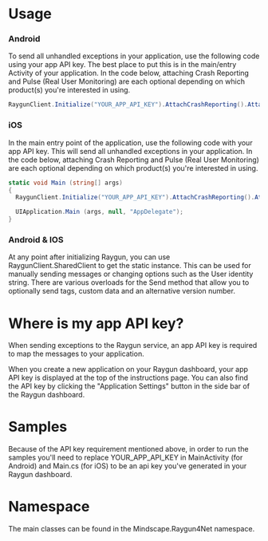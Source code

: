 Usage
====================

### Android

To send all unhandled exceptions in your application, use the following code using your app API key. The best place to put this is in the main/entry Activity of your application.
In the code below, attaching Crash Reporting and Pulse (Real User Monitoring) are each optional depending on which product(s) you're interested in using.

```csharp
RaygunClient.Initialize("YOUR_APP_API_KEY").AttachCrashReporting().AttachPulse(this);
```

### iOS

In the main entry point of the application, use the following code with your app API key. This will send all unhandled exceptions in your application.
In the code below, attaching Crash Reporting and Pulse (Real User Monitoring) are each optional depending on which product(s) you're interested in using.

```csharp
static void Main (string[] args)
{
  RaygunClient.Initialize("YOUR_APP_API_KEY").AttachCrashReporting().AttachPulse();

  UIApplication.Main (args, null, "AppDelegate");
}
```

### Android & IOS

At any point after initializing Raygun, you can use RaygunClient.SharedClient to get the static instance. This can be used for manually sending messages or changing options such as the User identity string. There are various overloads for the Send method that allow you to optionally send tags, custom data and an alternative version number.

Where is my app API key?
====================

When sending exceptions to the Raygun service, an app API key is required to map the messages to your application.

When you create a new application on your Raygun dashboard, your app API key is displayed at the top of the instructions page. You can also find the API key by clicking the "Application Settings" button in the side bar of the Raygun dashboard.

Samples
====================

Because of the API key requirement mentioned above, in order to run the samples you'll need to replace YOUR_APP_API_KEY in MainActivity (for Android) and Main.cs (for iOS) to be an api key you've generated in your Raygun dashboard.

Namespace
====================
The main classes can be found in the Mindscape.Raygun4Net namespace.
